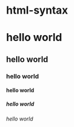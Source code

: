 # html-syntax
<h1> hello world </h1>
<h2> hello world </h2>
<h3> hello world </h3>
<h4> hello world </h4>
<h5> hello world </h5>
<h6> hello world </h6>
